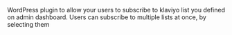 WordPress plugin to allow your users to subscribe to klaviyo list you defined on admin dashboard. Users can subscribe to multiple lists at once, by selecting them
